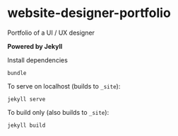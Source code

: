 # website-designer-portfolio
Portfolio of a UI / UX designer

**Powered by Jekyll**

Install dependencies
```
bundle
```

To serve on localhost (builds to `_site`):
```
jekyll serve
```

To build only (also builds to `_site`):
```
jekyll build
```